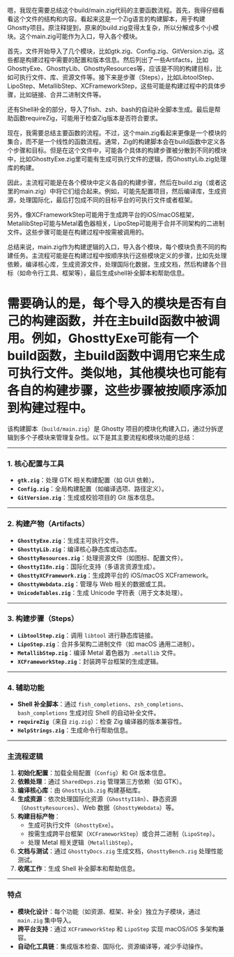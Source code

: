 嗯，我现在需要总结这个build/main.zig代码的主要函数流程。首先，我得仔细看看这个文件的结构和内容。看起来这是一个Zig语言的构建脚本，用于构建Ghostty项目。原注释提到，原来的build.zig变得太复杂，所以分解成多个小模块。这个main.zig可能作为入口，导入各个模块。

首先，文件开始导入了几个模块，比如gtk.zig、Config.zig、GitVersion.zig。这些都是构建过程中需要的配置和版本信息。然后列出了一些Artifacts，比如GhosttyExe、GhosttyLib、GhosttyResources等，应该是不同的构建目标，比如可执行文件、库、资源文件等。接下来是步骤（Steps），比如LibtoolStep、LipoStep、MetallibStep、XCFrameworkStep，这些可能是构建过程中的具体步骤，比如链接、合并二进制文件等。

还有Shell补全的部分，导入了fish、zsh、bash的自动补全脚本生成。最后是帮助函数requireZig，可能用于检查Zig版本是否符合要求。

现在，我需要总结主要函数的流程。不过，这个main.zig看起来更像是一个模块的集合，而不是一个线性的函数流程。通常，Zig的构建脚本会在build函数中定义各个步骤和目标。但是在这个文件中，可能各个具体的构建步骤被分散到不同的模块中，比如GhosttyExe.zig里可能有生成可执行文件的逻辑，而GhosttyLib.zig处理库的构建。

因此，主流程可能是在各个模块中定义各自的构建步骤，然后在build.zig（或者这里的main.zig）中将它们组合起来。例如，可能先配置项目，然后编译库，生成资源，处理国际化，最后打包成不同的目标平台的可执行文件或者框架。

另外，像XCFrameworkStep可能用于生成跨平台的iOS/macOS框架，MetallibStep可能与Metal着色器相关，LipoStep可能用于合并不同架构的二进制文件。这些步骤可能是在构建过程中按需被调用的。

总结来说，main.zig作为构建逻辑的入口，导入各个模块，每个模块负责不同的构建任务。主流程可能是在构建过程中按顺序执行这些模块定义的步骤，比如先处理依赖，编译核心库，生成资源文件，处理国际化数据，生成文档，然后构建各个目标（如命令行工具、框架等），最后生成shell补全脚本和帮助信息。

需要确认的是，每个导入的模块是否有自己的构建函数，并在主build函数中被调用。例如，GhosttyExe可能有一个build函数，主build函数中调用它来生成可执行文件。类似地，其他模块也可能有各自的构建步骤，这些步骤被按顺序添加到构建过程中。
================================================
该构建脚本（`build/main.zig`）是 Ghostty 项目的模块化构建入口，通过分拆逻辑到多个子模块来管理复杂性。以下是其主要流程和模块功能的总结：

---

### **1. 核心配置与工具**
- **`gtk.zig`**：处理 GTK 相关构建配置（如 GUI 依赖）。
- **`Config.zig`**：全局构建配置（如编译选项、路径定义）。
- **`GitVersion.zig`**：生成或校验项目的 Git 版本信息。

---

### **2. 构建产物（Artifacts）**
- **`GhosttyExe.zig`**：生成主可执行文件。
- **`GhosttyLib.zig`**：编译核心静态库或动态库。
- **`GhosttyResources.zig`**：处理资源文件（如图标、配置文件）。
- **`GhosttyI18n.zig`**：国际化支持（多语言资源生成）。
- **`GhosttyXCFramework.zig`**：生成跨平台的 iOS/macOS XCFramework。
- **`GhosttyWebdata.zig`**：管理与 Web 相关的数据或工具。
- **`UnicodeTables.zig`**：生成 Unicode 字符表（用于文本处理）。

---

### **3. 构建步骤（Steps）**
- **`LibtoolStep.zig`**：调用 `libtool` 进行静态库链接。
- **`LipoStep.zig`**：合并多架构二进制文件（如 macOS 通用二进制）。
- **`MetallibStep.zig`**：编译 Metal 着色器为 `.metallib` 文件。
- **`XCFrameworkStep.zig`**：封装跨平台框架的生成逻辑。

---

### **4. 辅助功能**
- **Shell 补全脚本**：通过 `fish_completions`、`zsh_completions`、`bash_completions` 生成对应 Shell 的自动补全文件。
- **`requireZig`**（来自 `zig.zig`）：检查 Zig 编译器的版本兼容性。
- **`HelpStrings.zig`**：生成命令行帮助信息。

---

### **主流程逻辑**
1. **初始化配置**：加载全局配置（`Config`）和 Git 版本信息。
2. **依赖处理**：通过 `SharedDeps.zig` 管理第三方依赖（如 GTK）。
3. **编译核心库**：由 `GhosttyLib.zig` 构建基础库。
4. **生成资源**：依次处理国际化资源（`GhosttyI18n`）、静态资源（`GhosttyResources`）、Web 数据（`GhosttyWebdata`）等。
5. **构建目标产物**：
   - 生成可执行文件（`GhosttyExe`）。
   - 按需生成跨平台框架（`XCFrameworkStep`）或合并二进制（`LipoStep`）。
   - 处理 Metal 相关逻辑（`MetallibStep`）。
6. **文档与测试**：通过 `GhosttyDocs.zig` 生成文档，`GhosttyBench.zig` 处理性能测试。
7. **收尾工作**：生成 Shell 补全脚本和帮助信息。

---

### **特点**
- **模块化设计**：每个功能（如资源、框架、补全）独立为子模块，通过 `main.zig` 集中导入。
- **跨平台支持**：通过 `XCFrameworkStep` 和 `LipoStep` 实现 macOS/iOS 多架构兼容。
- **自动化工具链**：集成版本检查、国际化、资源编译等，减少手动操作。